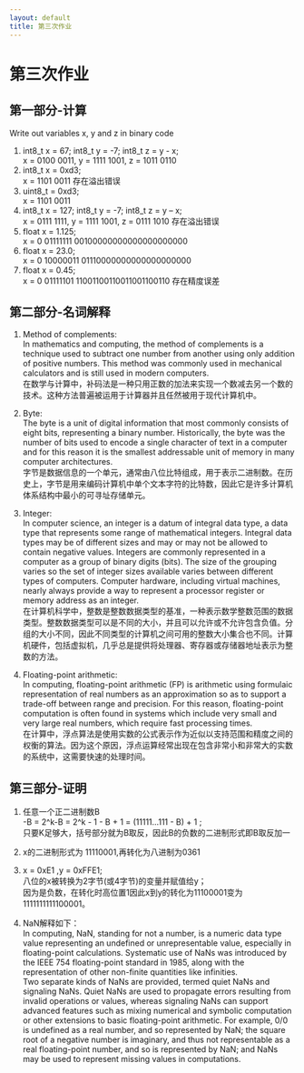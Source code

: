 ```yaml
---
layout: default
title: 第三次作业
---
```

# 第三次作业
## 第一部分-计算
Write out variables x, y and z in binary code
1. int8_t x = 67; int8_t y = -7; int8_t z = y - x;  
x = 0100 0011, y = 1111 1001,  z = 1011 0110  
2. int8_t x = 0xd3;  
x = 1101 0011 存在溢出错误
3. uint8_t = 0xd3;  
x = 1101 0011
4. int8_t x = 127; int8_t y = -7; int8_t z = y – x;  
x = 0111 1111, y = 1111 1001,  z = 0111 1010 存在溢出错误
5. float x = 1.125;  
x = 0 01111111 00100000000000000000000
6. float x = 23.0;  
x = 0 10000011 01110000000000000000000
7. float x = 0.45;  
x = 0 01111101 11001100110011001100110 存在精度误差
## 第二部分-名词解释
1. Method of complements:  
In mathematics and computing, the method of complements is a technique used to subtract one number from another using only addition of positive numbers. This method was commonly used in mechanical calculators and is still used in modern computers.  
在数学与计算中，补码法是一种只用正数的加法来实现一个数减去另一个数的技术。这种方法普遍被运用于计算器并且任然被用于现代计算机中。  

2. Byte:  
The byte is a unit of digital information that most commonly consists of eight bits, representing a binary number. Historically, the byte was the number of bits used to encode a single character of text in a computer and for this reason it is the smallest addressable unit of memory in many computer architectures.  
字节是数据信息的一个单元，通常由八位比特组成，用于表示二进制数。在历史上，字节是用来编码计算机中单个文本字符的比特数，因此它是许多计算机体系结构中最小的可寻址存储单元。  
3. Integer:  
In computer science, an integer is a datum of integral data type, a data type that represents some range of mathematical integers. Integral data types may be of different sizes and may or may not be allowed to contain negative values. Integers are commonly represented in a computer as a group of binary digits (bits). The size of the grouping varies so the set of integer sizes available varies between different types of computers. Computer hardware, including virtual machines, nearly always provide a way to represent a processor register or memory address as an integer.  
在计算机科学中，整数是整数数据类型的基准，一种表示数学整数范围的数据类型。整数数据类型可以是不同的大小，并且可以允许或不允许包含负值。分组的大小不同，因此不同类型的计算机之间可用的整数大小集合也不同。计算机硬件，包括虚拟机，几乎总是提供将处理器、寄存器或存储器地址表示为整数的方法。  
4. Floating-point arithmetic:  
In computing, floating-point arithmetic (FP) is arithmetic using formulaic representation of real numbers as an approximation so as to support a trade-off between range and precision. For this reason, floating-point computation is often found in systems which include very small and very large real numbers, which require fast processing times.  
在计算中，浮点算法是使用实数的公式表示作为近似以支持范围和精度之间的权衡的算法。因为这个原因，浮点运算经常出现在包含非常小和非常大的实数的系统中，这需要快速的处理时间。

## 第三部分-证明
1. 任意一个正二进制数B   
-B = 2^k-B = 2^k - 1 - B + 1 =  (11111...111 - B) + 1 ;  
只要K足够大，括号部分就为B取反，因此B的负数的二进制形式即B取反加一

2. x的二进制形式为 11110001,再转化为八进制为0361  

3. x = 0xE1 ,y = 0xFFE1;      
八位的x被转换为2字节(或4字节)的变量并赋值给y；  
因为是负数，在转化时高位置1因此x到y的转化为11100001变为1111111111100001。  

4. NaN解释如下：  
In computing, NaN, standing for not a number, is a numeric data type value representing an undefined or unrepresentable value, especially in floating-point calculations. Systematic use of NaNs was introduced by the IEEE 754 floating-point standard in 1985, along with the representation of other non-finite quantities like infinities.  
Two separate kinds of NaNs are provided, termed quiet NaNs and signaling NaNs. Quiet NaNs are used to propagate errors resulting from invalid operations or values, whereas signaling NaNs can support advanced features such as mixing numerical and symbolic computation or other extensions to basic floating-point arithmetic. For example, 0/0 is undefined as a real number, and so represented by NaN; the square root of a negative number is imaginary, and thus not representable as a real floating-point number, and so is represented by NaN; and NaNs may be used to represent missing values in computations.
